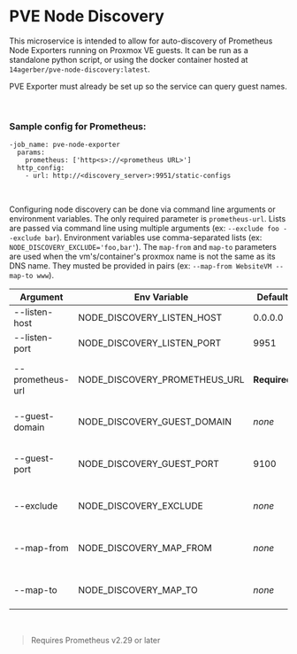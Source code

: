 # PVE Node Discovery

This microservice is intended to allow for auto-discovery of Prometheus Node Exporters running
on Proxmox VE guests. It can be run as a standalone python script, or using the docker container
hosted at `14agerber/pve-node-discovery:latest`.

PVE Exporter must already be set up so the service can query guest names.

<br>

### Sample config for Prometheus:
```
-job_name: pve-node-exporter
  params:
    prometheus: ['http<s>://<prometheus URL>']
  http_config:
    - url: http://<discovery_server>:9951/static-configs
```

<br>

Configuring node discovery can be done via command line arguments or environment variables.
The only required parameter is `prometheus-url`.
Lists are passed via command line using multiple arguments (ex: `--exclude foo --exclude bar`).
Environment variables use comma-separated lists (ex: `NODE_DISCOVERY_EXCLUDE='foo,bar'`).
The `map-from` and `map-to` parameters are used when the vm's/container's proxmox name is not the
same as its DNS name. They musted be provided in pairs (ex: `--map-from WebsiteVM --map-to www`).

| Argument | Env Variable | Default | Description |
| --- | --- | --- | --- |
| --listen-host | NODE_DISCOVERY_LISTEN_HOST | 0.0.0.0 | Server listen address |
| --listen-port | NODE_DISCOVERY_LISTEN_PORT | 9951 | Server listen port |
| --prometheus-url | NODE_DISCOVERY_PROMETHEUS_URL | **Required** | Prometheus base URL for making queries |
| --guest-domain | NODE_DISCOVERY_GUEST_DOMAIN | *none* | Domain to append to pve guest name |
| --guest-port | NODE_DISCOVERY_GUEST_PORT | 9100 | Port of node_exporter running on guests |
| --exclude | NODE_DISCOVERY_EXCLUDE | *none* | List of guests to exclude/skip |
| --map-from | NODE_DISCOVERY_MAP_FROM | *none* | Ordered list of guests requering mapping |
| --map-to | NODE_DISCOVERY_MAP_TO | *none* | Ordered list of dns names to map to |




<br>

> Requires Prometheus v2.29 or later